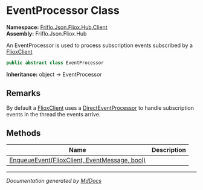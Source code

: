 ﻿<!--  
  <auto-generated>   
    The contents of this file were generated by a tool.  
    Changes to this file may be list if the file is regenerated  
  </auto-generated>   
-->

# EventProcessor Class

**Namespace:** [Friflo.Json.Fliox.Hub.Client](../index.md)  
**Assembly:** Friflo.Json.Fliox.Hub

An EventProcessor is used to process subscription events subscribed by a [FlioxClient](../FlioxClient/index.md)

```csharp
public abstract class EventProcessor
```

**Inheritance:** object → EventProcessor

## Remarks

By default a [FlioxClient](../FlioxClient/index.md) uses a [DirectEventProcessor](../DirectEventProcessor/index.md) to handle subscription events in the thread the events arrive.

## Methods

| Name                                                                     | Description |
| ------------------------------------------------------------------------ | ----------- |
| [EnqueueEvent(FlioxClient, EventMessage, bool)](methods/EnqueueEvent.md) |             |

___

*Documentation generated by [MdDocs](https://github.com/ap0llo/mddocs)*
